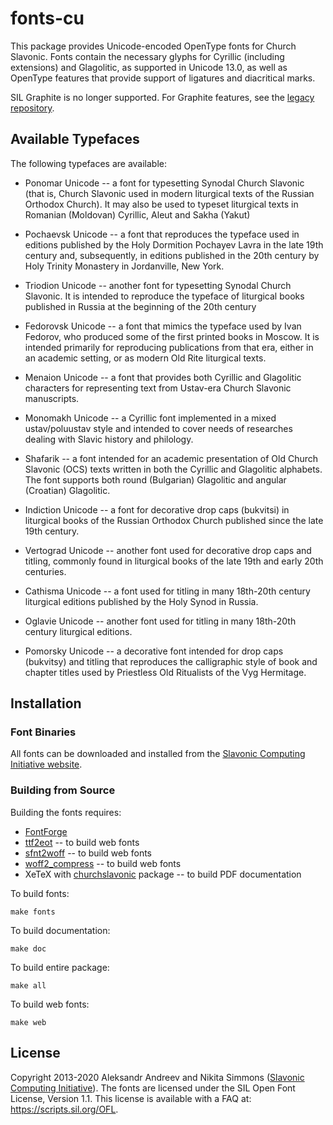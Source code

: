 # fonts-cu

This package provides Unicode-encoded OpenType fonts for Church Slavonic.
Fonts contain the necessary glyphs for Cyrillic (including extensions)
and Glagolitic, as supported in Unicode 13.0,
as well as OpenType features that provide support of ligatures and diacritical marks.

SIL Graphite is no longer supported. For Graphite features, see the
[legacy repository](https://github.com/slavonic/fonts-cu-legacy).

## Available Typefaces

The following typefaces are available:

* Ponomar Unicode -- a font for typesetting Synodal Church Slavonic (that is, Church Slavonic used in modern liturgical texts of the Russian Orthodox Church). It may also be used to typeset liturgical texts in Romanian (Moldovan) Cyrillic, Aleut and Sakha (Yakut)

* Pochaevsk Unicode -- a font that reproduces the typeface used in editions published by the Holy Dormition Pochayev Lavra in the late 19th century and, subsequently, in editions published in the 20th century by Holy Trinity Monastery in Jordanville, New York.

* Triodion Unicode -- another font for typesetting Synodal Church Slavonic. It is intended to reproduce the typeface of liturgical books published in Russia at the beginning of the 20th century

* Fedorovsk Unicode -- a font that mimics the typeface used by Ivan Fedorov, who produced some of the first printed books in Moscow. It is intended primarily for reproducing publications from that era, either in an academic setting, or as modern Old Rite liturgical texts.

* Menaion Unicode -- a font that provides both Cyrillic and Glagolitic characters for representing text from Ustav-era Church Slavonic manuscripts.

* Monomakh Unicode -- a Cyrillic font implemented in a mixed ustav/poluustav style and intended to cover needs of researches dealing with Slavic history and philology.

* Shafarik -- a font intended for an academic presentation of Old Church Slavonic (OCS) texts written in both the Cyrillic and Glagolitic alphabets. The font supports both round (Bulgarian) Glagolitic and angular (Croatian) Glagolitic.

* Indiction Unicode -- a font for decorative drop caps (bukvitsi) in liturgical books of the Russian Orthodox Church published since the late 19th century.

* Vertograd Unicode -- another font used for decorative drop caps and titling, commonly found in liturgical books of the late 19th and early 20th centuries.

* Cathisma Unicode -- a font used for titling in many 18th-20th century liturgical editions published by the Holy Synod in Russia.

* Oglavie Unicode -- another font used for titling in many 18th-20th century liturgical editions.

* Pomorsky Unicode -- a decorative font intended for drop caps (bukvitsy) and titling that reproduces the calligraphic style of book and chapter titles used by Priestless Old Ritualists of the Vyg Hermitage.

## Installation

### Font Binaries

All fonts can be downloaded and installed from the
[Slavonic Computing Initiative website](https://sci.ponomar.net/fonts.html).

### Building from Source

Building the fonts requires:

* [FontForge](https://github.com/fontforge/fontforge)
* [ttf2eot](https://github.com/fontello/ttf2eot) -- to build web fonts
* [sfnt2woff](https://github.com/kseo/sfnt2woff) -- to build web fonts
* [woff2_compress](https://github.com/google/woff2) -- to build web fonts
* XeTeX with [churchslavonic](https://www.ctan.org/pkg/churchslavonic) package -- to build PDF documentation

To build fonts:

```
make fonts
```

To build documentation:

```
make doc
```

To build entire package:

```
make all
```

To build web fonts:

```
make web
```

## License

Copyright 2013-2020 Aleksandr Andreev and Nikita Simmons
([Slavonic Computing Initiative](https://sci.ponomar.net/)).
The fonts are licensed under the SIL Open Font License, Version 1.1.
This license is available with a FAQ at: https://scripts.sil.org/OFL.
